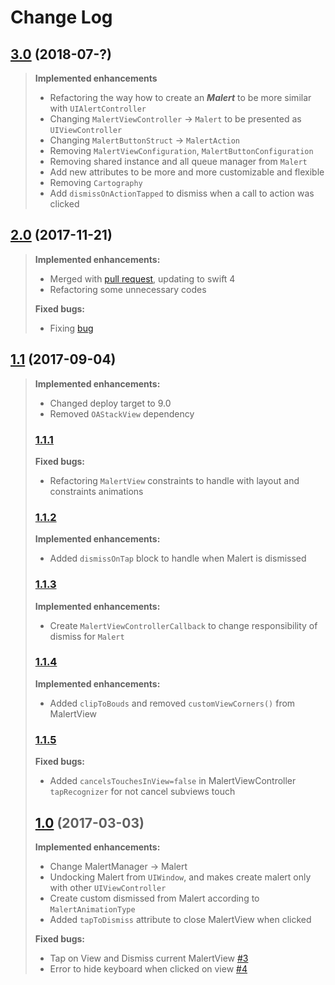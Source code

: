 # Change Log

## [3.0](https://github.com/vitormesquita/Malert/tree/3.0) (2018-07-?)
>
>**Implemented enhancements**
>
>- Refactoring the way how to create an ***Malert*** to be more similar with `UIAlertController`
>- Changing `MalertViewController` -> `Malert` to be presented as `UIViewController`
>- Changing `MalertButtonStruct` -> `MalertAction`
>- Removing `MalertViewConfiguration`, `MalertButtonConfiguration`
>- Removing shared instance and all queue manager from `Malert`
>- Add new attributes to be more and more customizable and flexible
>- Removing `Cartography`
>- Add `dismissOnActionTapped` to dismiss when a call to action was clicked
>

## [2.0](https://github.com/vitormesquita/Malert/tree/2.0) (2017-11-21)
>
> **Implemented enhancements:**
>
>- Merged with [pull request](https://github.com/vitormesquita/Malert/pull/8), updating to swift 4
>- Refactoring some unnecessary codes
>
>**Fixed bugs:**
>
>- Fixing [bug](https://github.com/vitormesquita/Malert/issues/9)
>

## [1.1](https://github.com/vitormesquita/Malert/tree/1.1) (2017-09-04)
> 
> **Implemented enhancements:**
> 
> - Changed deploy target to 9.0
> - Removed `OAStackView` dependency
> 
> ### [1.1.1](https://github.com/vitormesquita/Malert/tree/1.1.1)
> 
> **Fixed bugs:**
> 
> - Refactoring `MalertView` constraints to handle with layout and constraints animations
> 
> ### [1.1.2](https://github.com/vitormesquita/Malert/tree/1.1.2)
> 
> **Implemented enhancements:**
> 
> - Added `dismissOnTap` block to handle when Malert is dismissed
>
> ### [1.1.3](https://github.com/vitormesquita/Malert/tree/1.1.3)
> 
> **Implemented enhancements:** 
> 
> - Create `MalertViewControllerCallback` to change responsibility of dismiss for `Malert`
>
> ### [1.1.4](https://github.com/vitormesquita/Malert/tree/1.1.4)
>
> **Implemented enhancements:**
>
> - Added `clipToBouds` and removed `customViewCorners()` from MalertView
>
> ### [1.1.5](https://github.com/vitormesquita/Malert/tree/1.1.5)
>
> **Fixed bugs:**
> 
> - Added `cancelsTouchesInView=false` in MalertViewController `tapRecognizer` for not cancel subviews touch
>
> ## [1.0](https://github.com/vitormesquita/Malert/tree/1.0) (2017-03-03)
>
> **Implemented enhancements:**
> 
> - Change MalertManager -> Malert
> - Undocking Malert from `UIWindow`, and makes create malert only with other `UIViewController`
> - Create custom dismissed from Malert according to `MalertAnimationType`
> - Added `tapToDismiss` attribute to close MalertView when clicked
>
> **Fixed bugs:**
>
> - Tap on View and Dismiss current MalertView [#3](https://github.com/vitormesquita/Malert/issues/3)
> - Error to hide keyboard when clicked on view [#4](https://github.com/vitormesquita/Malert/issues/4)
>

